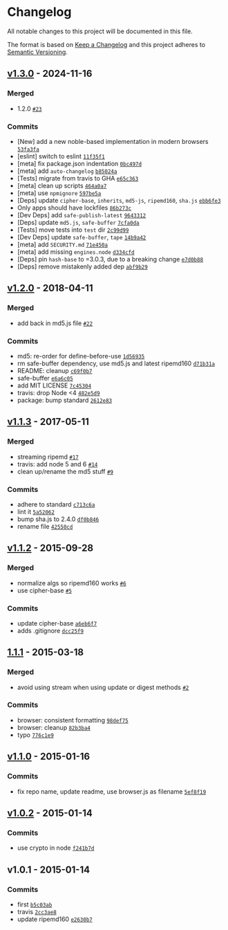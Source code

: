 # Changelog

All notable changes to this project will be documented in this file.

The format is based on [Keep a Changelog](https://keepachangelog.com/en/1.0.0/)
and this project adheres to [Semantic Versioning](https://semver.org/spec/v2.0.0.html).

## [v1.3.0](https://github.com/browserify/createHash/compare/v1.2.0...v1.3.0) - 2024-11-16

### Merged

- 1.2.0 [`#23`](https://github.com/browserify/createHash/pull/23)

### Commits

- [New] add a new noble-based implementation in modern browsers [`53fa3fa`](https://github.com/browserify/createHash/commit/53fa3fa277070eef0e326e9e153e932f40980d71)
- [eslint] switch to eslint [`11f35f1`](https://github.com/browserify/createHash/commit/11f35f18aa8b521420e519c9e16f202d25a85ea4)
- [meta] fix package.json indentation [`0bc497d`](https://github.com/browserify/createHash/commit/0bc497d7719852b6559721fbd6f6429f92f090fe)
- [meta] add `auto-changelog` [`b85024a`](https://github.com/browserify/createHash/commit/b85024a40bc1c49111702305ebfcbdf827d84e2c)
- [Tests] migrate from travis to GHA [`e65c363`](https://github.com/browserify/createHash/commit/e65c3633e0d3b40753ff61efb4d811a6d183e80a)
- [meta] clean up scripts [`464a0a7`](https://github.com/browserify/createHash/commit/464a0a7f900405198522cdfbb4636a085523f0cf)
- [meta] use `npmignore` [`597be5a`](https://github.com/browserify/createHash/commit/597be5a8e7f6b409407ac55bd23abada27dc2063)
- [Deps] update `cipher-base`, `inherits`, `md5-js`, `ripemd160`, `sha.js` [`ebb6fe3`](https://github.com/browserify/createHash/commit/ebb6fe309473de33a6a7706a38f04bb60b97a7bb)
- Only apps should have lockfiles [`86b273c`](https://github.com/browserify/createHash/commit/86b273c63bc2dd62a3865a60d1ca8da3e244ddc7)
- [Dev Deps] add `safe-publish-latest` [`9643312`](https://github.com/browserify/createHash/commit/9643312fb93ff8067f8042fe332037a8e4f13f44)
- [Deps] update `md5.js`, `safe-buffer` [`7cfa0da`](https://github.com/browserify/createHash/commit/7cfa0dac090b278129a6d4614114fe93c638f35e)
- [Tests] move tests into `test` dir [`2c99d99`](https://github.com/browserify/createHash/commit/2c99d99ed40ab22ddd311f0482d07be4a6f0a6cb)
- [Dev Deps] update `safe-buffer`, `tape` [`14b9a42`](https://github.com/browserify/createHash/commit/14b9a42a4e5520daa962ebf8c2747010e19440dc)
- [meta] add `SECURITY.md` [`71e450a`](https://github.com/browserify/createHash/commit/71e450aa6448dff870e941c46768d09a83f5b31b)
- [meta] add missing `engines.node` [`d334cfd`](https://github.com/browserify/createHash/commit/d334cfdab3243aecd0f01378eb997c524c35e0e6)
- [Deps] pin `hash-base` to =3.0.3, due to a breaking change [`e7d0b88`](https://github.com/browserify/createHash/commit/e7d0b8878079bf7e565d7c35da81f535d9b5deed)
- [Deps] remove mistakenly added dep [`abf9b29`](https://github.com/browserify/createHash/commit/abf9b2957cc6a6ebc510fc5a0c3edf4c3042bfc6)

## [v1.2.0](https://github.com/browserify/createHash/compare/v1.1.3...v1.2.0) - 2018-04-11

### Merged

- add back in md5.js file [`#22`](https://github.com/browserify/createHash/pull/22)

### Commits

- md5: re-order for define-before-use [`1d56935`](https://github.com/browserify/createHash/commit/1d56935caf763b374be04811b7d1d47ae901f81c)
- rm safe-buffer dependency, use md5.js and latest ripemd160 [`d71b31a`](https://github.com/browserify/createHash/commit/d71b31aae6524591e396be2a37638607250363e0)
- README: cleanup [`c69f0b7`](https://github.com/browserify/createHash/commit/c69f0b7cef35e1a87040509e4a44dc3d4b44bdbd)
- safe-buffer [`e6a6c05`](https://github.com/browserify/createHash/commit/e6a6c05d0d161dc72ef035a59a1ac32c2fc5fe62)
- add MIT LICENSE [`7c45304`](https://github.com/browserify/createHash/commit/7c45304b789220a352c60f8b609273a120b76bf6)
- travis: drop Node &lt;4 [`482e5d9`](https://github.com/browserify/createHash/commit/482e5d9e43255b331eaf593ef70d46ef376e396c)
- package: bump standard [`2612e83`](https://github.com/browserify/createHash/commit/2612e83e846787f46b14a2929c0c0bd4d92ef736)

## [v1.1.3](https://github.com/browserify/createHash/compare/v1.1.2...v1.1.3) - 2017-05-11

### Merged

- streaming ripemd [`#17`](https://github.com/browserify/createHash/pull/17)
- travis: add node 5 and 6 [`#14`](https://github.com/browserify/createHash/pull/14)
- clean up/rename the md5 stuff [`#9`](https://github.com/browserify/createHash/pull/9)

### Commits

- adhere to standard [`c713c6a`](https://github.com/browserify/createHash/commit/c713c6aa345147594c63c8dddf7debf3a70b3b99)
- lint it [`5a52062`](https://github.com/browserify/createHash/commit/5a52062e3b31eea2d0646c1e93912bd3b80e7ec1)
- bump sha.js to 2.4.0 [`df0b846`](https://github.com/browserify/createHash/commit/df0b8461808ec3e7fb8a51bbaf5ba4e1e0472037)
- rename file [`42550cd`](https://github.com/browserify/createHash/commit/42550cd167b60ba54e67a4be83ec8563aa3f0617)

## [v1.1.2](https://github.com/browserify/createHash/compare/1.1.1...v1.1.2) - 2015-09-28

### Merged

- normalize algs so ripemd160 works [`#6`](https://github.com/browserify/createHash/pull/6)
- use cipher-base [`#5`](https://github.com/browserify/createHash/pull/5)

### Commits

- update cipher-base [`a6eb6f7`](https://github.com/browserify/createHash/commit/a6eb6f782c1108e937cda7583b9a6d03312e076d)
- adds .gitignore [`dcc25f9`](https://github.com/browserify/createHash/commit/dcc25f9e0b66d07fbf76d13e2616ea4c34cbcc90)

## [1.1.1](https://github.com/browserify/createHash/compare/v1.1.0...1.1.1) - 2015-03-18

### Merged

- avoid using stream when using update or digest methods [`#2`](https://github.com/browserify/createHash/pull/2)

### Commits

- browser: consistent formatting [`98def75`](https://github.com/browserify/createHash/commit/98def752bb97a06184443b62b8e7cb8e3b0078de)
- browser: cleanup [`82b3ba4`](https://github.com/browserify/createHash/commit/82b3ba43b709063aad884accbf9cd619ac1b3805)
- typo [`776c1e9`](https://github.com/browserify/createHash/commit/776c1e96b3be86c82bb8dab1ee90c61a58edd89f)

## [v1.1.0](https://github.com/browserify/createHash/compare/v1.0.2...v1.1.0) - 2015-01-16

### Commits

- fix repo name, update readme, use browser.js as filename [`5ef8f19`](https://github.com/browserify/createHash/commit/5ef8f19b7cfbec433b6382080759195473f70fb2)

## [v1.0.2](https://github.com/browserify/createHash/compare/v1.0.1...v1.0.2) - 2015-01-14

### Commits

- use crypto in node [`f241b7d`](https://github.com/browserify/createHash/commit/f241b7dd04ba6e60326f0b1ea63bc172cfc5bf71)

## v1.0.1 - 2015-01-14

### Commits

- first [`b5c03ab`](https://github.com/browserify/createHash/commit/b5c03ab1d8f98ade1d746b4a72c7d92e2e26f681)
- travis [`2cc3ae8`](https://github.com/browserify/createHash/commit/2cc3ae81f75634e1263e1fb643c734392edb7bf0)
- update ripemd160 [`e2630b7`](https://github.com/browserify/createHash/commit/e2630b79b6a02d7f38e721a4f6a96b450bcbb8e8)
